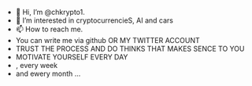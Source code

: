 - 👋 Hi, I’m @chkrypto1.
- 👀 I’m interested in cryptocurrencieS, AI and cars
- 📫 How to reach me.
- You can write me via github OR MY TWITTER ACCOUNT
- TRUST THE PROCESS AND DO THINKS THAT MAKES SENCE TO YOU
- MOTIVATE YOURSELF EVERY DAY
- , every week
- and ewery month ...
